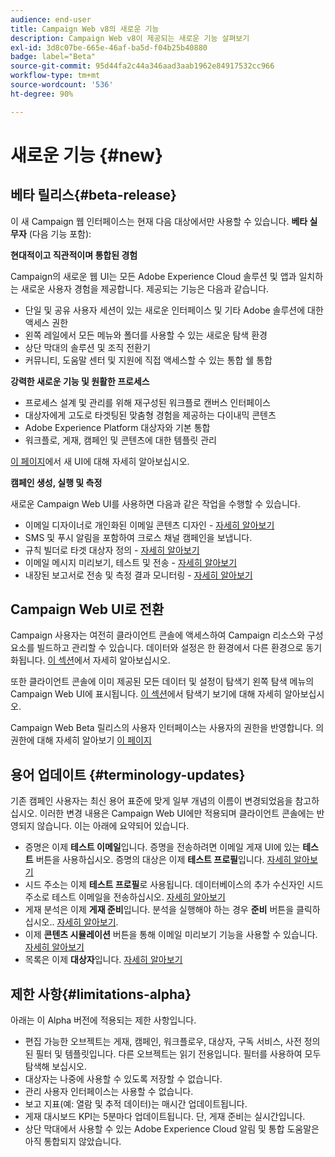 ```yaml
---
audience: end-user
title: Campaign Web v8의 새로운 기능
description: Campaign Web v8이 제공되는 새로운 기능 살펴보기
exl-id: 3d8c07be-665e-46af-ba5d-f04b25b40880
badge: label="Beta"
source-git-commit: 95d44fa2c44a346aad3aab1962e84917532cc966
workflow-type: tm+mt
source-wordcount: '536'
ht-degree: 90%

---
```



# 새로운 기능 {#new}

## 베타 릴리스{#beta-release}

이 새 Campaign 웹 인터페이스는 현재 다음 대상에서만 사용할 수 있습니다. **베타 실무자** (다음 기능 포함):

**현대적이고 직관적이며 통합된 경험**

Campaign의 새로운 웹 UI는 모든 Adobe Experience Cloud 솔루션 및 앱과 일치하는 새로운 사용자 경험을 제공합니다. 제공되는 기능은 다음과 같습니다.

* 단일 및 공유 사용자 세션이 있는 새로운 인터페이스 및 기타 Adobe 솔루션에 대한 액세스 권한
* 왼쪽 레일에서 모든 메뉴와 폴더를 사용할 수 있는 새로운 탐색 환경
* 상단 막대의 솔루션 및 조직 전환기
* 커뮤니티, 도움말 센터 및 지원에 직접 액세스할 수 있는 통합 쉘 통합

**강력한 새로운 기능 및 원활한 프로세스**

* 프로세스 설계 및 관리를 위해 재구성된 워크플로 캔버스 인터페이스
* 대상자에게 고도로 타겟팅된 맞춤형 경험을 제공하는 다이내믹 콘텐츠
* Adobe Experience Platform 대상자와 기본 통합
* 워크플로, 게재, 캠페인 및 콘텐츠에 대한 템플릿 관리

[이 페이지](../get-started/user-interface.md)에서 새 UI에 대해 자세히 알아보십시오.

**캠페인 생성, 실행 및 측정**

새로운 Campaign Web UI를 사용하면 다음과 같은 작업을 수행할 수 있습니다.

* 이메일 디자이너로 개인화된 이메일 콘텐츠 디자인 - [자세히 알아보기](../content/edit-content.md)
* SMS 및 푸시 알림을 포함하여 크로스 채널 캠페인을 보냅니다.
* 규칙 빌더로 타겟 대상자 정의 - [자세히 알아보기](../audience/about-audiences.md)
* 이메일 메시지 미리보기, 테스트 및 전송 - [자세히 알아보기](../monitor/prepare-send.md)
* 내장된 보고서로 전송 및 측정 결과 모니터링 - [자세히 알아보기](../reporting/delivery-reports.md)


## Campaign Web UI로 전환

Campaign 사용자는 여전히 클라이언트 콘솔에 액세스하여 Campaign 리소스와 구성 요소를 빌드하고 관리할 수 있습니다. 데이터와 설정은 한 환경에서 다른 환경으로 동기화됩니다. [이 섹션](../get-started/get-started.md#about-campaign-client-consoleac-client)에서 자세히 알아보십시오.

또한 클라이언트 콘솔에 이미 제공된 모든 데이터 및 설정이 탐색기 왼쪽 탐색 메뉴의 Campaign Web UI에 표시됩니다. [이 섹션](../get-started/user-interface.md#explorer-user-interface-explorer)에서 탐색기 보기에 대해 자세히 알아보십시오.

Campaign Web Beta 릴리스의 사용자 인터페이스는 사용자의 권한을 반영합니다. 의 권한에 대해 자세히 알아보기 [이 페이지](../get-started/permissions.md)

## 용어 업데이트 {#terminology-updates}

기존 캠페인 사용자는 최신 용어 표준에 맞게 일부 개념의 이름이 변경되었음을 참고하십시오. 이러한 변경 내용은 Campaign Web UI에만 적용되며 클라이언트 콘솔에는 반영되지 않습니다. 이는 아래에 요약되어 있습니다.

* 증명은 이제 **테스트 이메일**&#x200B;입니다. 증명을 전송하려면 이메일 게재 UI에 있는 **테스트** 버튼을 사용하십시오. 증명의 대상은 이제 **테스트 프로필**&#x200B;입니다. [자세히 알아보기](../preview-test/test-deliveries.md)
* 시드 주소는 이제 **테스트 프로필**&#x200B;로 사용됩니다. 데이터베이스의 추가 수신자인 시드 주소로 테스트 이메일을 전송하십시오. [자세히 알아보기](../preview-test/test-deliveries.md)
* 게재 분석은 이제 **게재 준비**&#x200B;입니다. 분석을 실행해야 하는 경우 **준비** 버튼을 클릭하십시오.. [자세히 알아보기](../monitor/prepare-send.md).
* 이제 **콘텐츠 시뮬레이션** 버튼을 통해 이메일 미리보기 기능을 사용할 수 있습니다. [자세히 알아보기](../preview-test/preview-test.md)
* 목록은 이제 **대상자**&#x200B;입니다. [자세히 알아보기](../audience/about-audiences.md)

## 제한 사항{#limitations-alpha}

아래는 이 Alpha 버전에 적용되는 제한 사항입니다.

* 편집 가능한 오브젝트는 게재, 캠페인, 워크플로우, 대상자, 구독 서비스, 사전 정의된 필터 및 템플릿입니다. 다른 오브젝트는 읽기 전용입니다. 필터를 사용하여 모두 탐색해 보십시오.
* 대상자는 나중에 사용할 수 있도록 저장할 수 없습니다.
* 관리 사용자 인터페이스는 사용할 수 없습니다.
* 보고 지표(예: 열람 및 추적 데이터)는 매시간 업데이트됩니다.
* 게재 대시보드 KPI는 5분마다 업데이트됩니다. 단, 게재 준비는 실시간입니다.
* 상단 막대에서 사용할 수 있는 Adobe Experience Cloud 알림 및 통합 도움말은 아직 통합되지 않았습니다.

